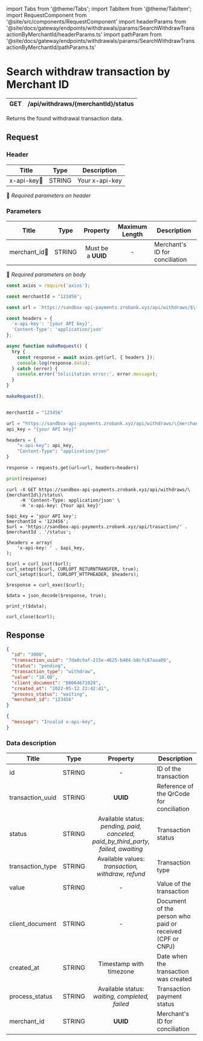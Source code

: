 import Tabs from '@theme/Tabs';
import TabItem from '@theme/TabItem';
import RequestComponent from '@site/src/components/RequestComponent'
import headerParams from '@site/docs/gateway/endpoints/withdrawals/params/SearchWithdrawTransactionByMerchantId/headerParams.ts'
import pathParam from '@site/docs/gateway/endpoints/withdrawals/params/SearchWithdrawTransactionByMerchantId/pathParams.ts'

# Search withdraw transaction by Merchant ID


| GET       | /api/withdraws/\{merchantId\}/status       |
| --------- | ---------------------------------------- |

Returns the found withdrawal transaction data.


## Request

<RequestComponent headerParams={headerParams} pathParam={pathParam} endpoint="/api/withdraws/" endpointComplement="/status" method="get">

### Header
| Title                                | Type       | Description    |
| ------------------------------------ | :---------:|--------------- |
| x-api-key:small_orange_diamond:      | STRING     | Your x-api-key |
:small_orange_diamond: *Required parameters on header*


### Parameters
| Title                              | Type                 | Property          |Maximum Length | Description                                                |
| ---------------------------------- | :-------------------:|:-----------------:|:------------: | ---------------------------------------------------------- |
| merchant_id:small_orange_diamond:  | STRING               |Must be a **UUID** | -             | Merchant's ID for conciliation                             |
:small_orange_diamond: *Required parameters on body*

<Tabs>
<TabItem value="js" label="NodeJS">

```js title=Axios
const axios = require('axios');

const merchantId = "123456";

const url = `https://sandbox-api-payments.zrobank.xyz/api/withdraws/$\{merchantId\}/status`;

const headers = {
  'x-api-key': '{your API key}',
  'Content-Type': 'application/json'
};

async function makeRequest() {
  try {
    const response = await axios.get(url, { headers });
    console.log(response.data);
  } catch (error) {
    console.error('Solicitation error:', error.message);
  }
}

makeRequest();
```
</TabItem>
<TabItem value="py" label="Python">

```python title=Requests

merchantId = "123456"

url = "https://sandbox-api-payments.zrobank.xyz/api/withdraws/\{merchantId\}/status"
api_key = "{your API key}"

headers = {
    "x-api-key": api_key,
    "Content-Type": "application/json"
}

response = requests.get(url=url, headers=headers)

print(response)
```
</TabItem>
<TabItem value="shell" label="Shell">

```shell title=CURL
curl -X GET https://sandbox-api-payments.zrobank.xyz/api/withdraws/\{merchantId\}/status\
     -H 'Content-Type: application/json' \
     -H 'x-api-key: {Your api key}'
```
</TabItem>
<TabItem value="php" label="PHP">

```shell title=CURL
$api_key = 'ypur API key';
$merchantId = '123456';
$url = 'https://sandbox-api-payments.zrobank.xyz/api/trasaction/' . $merchantId . '/status';

$headers = array(
    'x-api-key: ' . $api_key,
);

$curl = curl_init($url);
curl_setopt($curl, CURLOPT_RETURNTRANSFER, true);
curl_setopt($curl, CURLOPT_HTTPHEADER, $headers);

$response = curl_exec($curl);

$data = json_decode($response, true);

print_r($data);

curl_close($curl);
```
</TabItem>
</Tabs>

## Response

<Tabs>
<TabItem value="201" label="201">

```json  title=/api/trasactions
{
  "id": "3000",
  "transaction_uuid": "7da0c9af-215e-4625-b484-b8cfc87aaa09",
  "status": "pending",
  "transaction_type": "withdraw",
  "value": "10.00",
  "client_document": "80064671020",
  "created_at": "2022-05-12 22:42:41",
  "process_status": "waiting",
  "merchant_id": "123456"
}
```
</TabItem>
<TabItem value="401" label="401">

```json  title=/api/trasactions
{
  "message": "Invalid x-api-key",
}
```
</TabItem>
</Tabs>

### Data description

| Title             | Type  | Property                                                                                |Description                                                 |
| ------------------|-------|:--------------------------------------------------------------------------------------: | ---------------------------------------------------------- |
| id                | STRING| -                                                                                       | ID of the transaction                                      |
| transaction_uuid  | STRING| **UUID**                                                                                | Reference of the QrCode for conciliation                   |
| status            | STRING| Available status:<br/> *pending, paid, canceled, paid_by_third_party, failed, awaiting* | Transaction status                                         |
| transaction_type  | STRING| Available values: <br/> *transaction, withdraw, refund*                                  | Transaction type                                           |
| value             | STRING| -                                                                                       |  Value of the transaction                                  |
| client_document   | STRING| -                                                                                       |  Document of the person who paid or received (CPF or CNPJ) |
| created_at        | STRING| Timestamp with timezone                                                                 |  Date when the transaction was created                     |
| process_status    | STRING| Available status: <br/> *waiting, completed, failed*                                    |  Transaction payment status                                |
| merchant_id       | STRING| **UUID**                                                                                |  Merchant's ID for conciliation                            |
</RequestComponent>